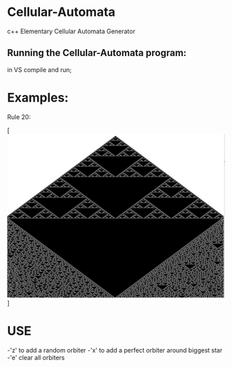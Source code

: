 # Cellular-Automata
c++ Elementary Cellular Automata Generator

## Running the Cellular-Automata program:

in VS compile and run;


# Examples:

Rule 20:

[![](demo1.png)]

# USE

 -'z' to add a random orbiter
 -'x' to add a perfect orbiter around biggest star
 -'e' clear all orbiters
